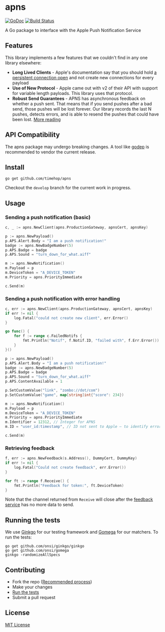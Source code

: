 # apns

[![GoDoc](https://godoc.org/github.com/timehop/apns?status.svg)](https://godoc.org/github.com/timehop/apns)
[![Build Status](https://travis-ci.org/timehop/apns.svg?branch=master)](https://travis-ci.org/timehop/apns)

A Go package to interface with the Apple Push Notification Service

## Features

This library implements a few features that we couldn't find in any one library elsewhere:

* **Long Lived Clients** - Apple's documentation say that you should hold [a persistent connection open](https://developer.apple.com/library/ios/documentation/NetworkingInternet/Conceptual/RemoteNotificationsPG/Chapters/CommunicatingWIthAPS.html#//apple_ref/doc/uid/TP40008194-CH101-SW6) and not create new connections for every payload
* **Use of New Protocol** - Apple came out with v2 of their API with support for variable length payloads. This library uses that protocol.
* **Robust Send Guarantees** - APNS has asynchronous feedback on whether a push sent. That means that if you send pushes after a bad send, those pushes will be lost forever. Our library records the last N pushes, detects errors, and is able to resend the pushes that could have been lost. [More reading](http://redth.codes/the-problem-with-apples-push-notification-ser/)

## API Compatibility

The apns package may undergo breaking changes. A tool like [godep](https://github.com/tools/godep) is recommended to vendor the current release.

## Install

```
go get github.com/timehop/apns
```

Checkout the `develop` branch for the current work in progress.

## Usage

### Sending a push notification (basic)

```go
c, _ := apns.NewClient(apns.ProductionGateway, apnsCert, apnsKey)

p := apns.NewPayload()
p.APS.Alert.Body = "I am a push notification!"
badge := apns.NewBadgeNumber(5)
p.APS.Badge = badge
p.APS.Sound = "turn_down_for_what.aiff"

m := apns.NewNotification()
m.Payload = p
m.DeviceToken = "A_DEVICE_TOKEN"
m.Priority = apns.PriorityImmediate

c.Send(m)
```

### Sending a push notification with error handling

```go
c, err := apns.NewClient(apns.ProductionGateway, apnsCert, apnsKey)
if err != nil {
	log.Fatal("could not create new client", err.Error()
}

go func() {
	for f := range c.FailedNotifs {
		fmt.Println("Notif", f.Notif.ID, "failed with", f.Err.Error())
	}
}()

p := apns.NewPayload()
p.APS.Alert.Body = "I am a push notification!"
badge := apns.NewBadgeNumber(5)
p.APS.Badge = badge
p.APS.Sound = "turn_down_for_what.aiff"
p.APS.ContentAvailable = 1

p.SetCustomValue("link", "zombo://dot/com")
p.SetCustomValue("game", map[string]int{"score": 234})

m := apns.NewNotification()
m.Payload = p
m.DeviceToken = "A_DEVICE_TOKEN"
m.Priority = apns.PriorityImmediate
m.Identifier = 12312, // Integer for APNS
m.ID = "user_id:timestamp", // ID not sent to Apple – to identify error notifications

c.Send(m)
```

### Retrieving feedback

```go
f, err := apns.NewFeedback(s.Address(), DummyCert, DummyKey)
if err != nil {
	log.Fatal("Could not create feedback", err.Error())
}

for ft := range f.Receive() {
	fmt.Println("Feedback for token:", ft.DeviceToken)
}
```

Note that the channel returned from `Receive` will close after the
[feedback service](https://developer.apple.com/library/ios/documentation/NetworkingInternet/Conceptual/RemoteNotificationsPG/Chapters/CommunicatingWIthAPS.html#//apple_ref/doc/uid/TP40008194-CH101-SW3)
has no more data to send.

## Running the tests

We use [Ginkgo](https://onsi.github.io/ginkgo) for our testing framework and
[Gomega](http://onsi.github.io/gomega/) for our matchers. To run the tests:

```
go get github.com/onsi/ginkgo/ginkgo
go get github.com/onsi/gomega
ginkgo -randomizeAllSpecs
```

## Contributing

- Fork the repo ([Recommended process](https://splice.com/blog/contributing-open-source-git-repositories-go/))
- Make your changes
- [Run the tests](https://github.com/timehop/apns#running-the-tests)
- Submit a pull request

## License

[MIT License](https://github.com/timehop/apns/blob/master/LICENSE)
